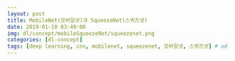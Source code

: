 ```yaml
---
layout: post
title: MobileNet(모바일넷)과 SqueezeNet(스퀴즈넷)
date: 2019-01-10 03:49:00
img: dl/concept/mobileSqueezeNet/squeezenet.png
categories: [dl-concept] 
tags: [deep learning, cnn, mobilenet, squeezenet, 모바일넷, 스퀴즈넷] # add tag
---
```


